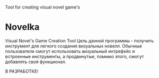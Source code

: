 Tool for creating visual novel game's

# Novelka
Visual Novel's Game Creation Tool
Цель данной программы - получить инструмент для легкого создания визуальных новелл.
Обычные пользователи смогут использовать визуальный интрефейс и встроенные инструменты, а продвинутые, помимо этого, смогут добавлять свой функционал.

В РАЗРАБОТКЕ!
